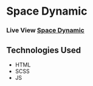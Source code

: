 # Space Dynamic

### Live View [Space Dynamic](https://mustafa-hameed199.github.io/Template_9/)


## Technologies Used 
* HTML
* SCSS
* JS

